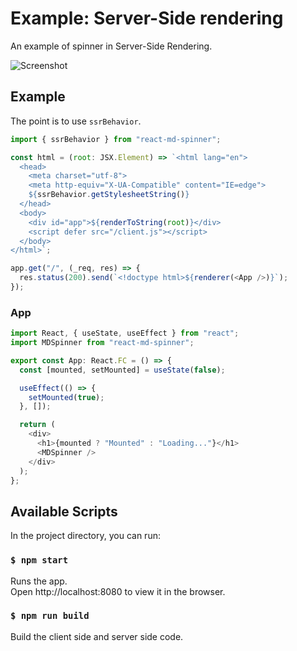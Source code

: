 # Example: Server-Side rendering

An example of spinner in Server-Side Rendering.

![Screenshot](./screenshot.gif)

## Example

The point is to use `ssrBehavior`.

```javascript
import { ssrBehavior } from "react-md-spinner";

const html = (root: JSX.Element) => `<html lang="en">
  <head>
    <meta charset="utf-8">
    <meta http-equiv="X-UA-Compatible" content="IE=edge">
    ${ssrBehavior.getStylesheetString()}
  </head>
  <body>
    <div id="app">${renderToString(root)}</div>
    <script defer src="/client.js"></script>
  </body>
</html>`;

app.get("/", (_req, res) => {
  res.status(200).send(`<!doctype html>${renderer(<App />)}`);
});
```

### App

```javascript
import React, { useState, useEffect } from "react";
import MDSpinner from "react-md-spinner";

export const App: React.FC = () => {
  const [mounted, setMounted] = useState(false);

  useEffect(() => {
    setMounted(true);
  }, []);

  return (
    <div>
      <h1>{mounted ? "Mounted" : "Loading..."}</h1>
      <MDSpinner />
    </div>
  );
};
```

## Available Scripts

In the project directory, you can run:

### `$ npm start`

Runs the app.  
Open http://localhost:8080 to view it in the browser.

### `$ npm run build`

Build the client side and server side code.
